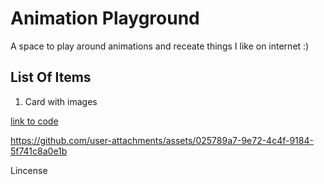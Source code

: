 # Animation Playground
A space to play around animations and receate things I like on internet :)

## List Of Items
1. Card with images
   
[link to code](https://github.com/Dksie09/animation-playground/blob/main/src/components/mountain-hike.tsx)

https://github.com/user-attachments/assets/025789a7-9e72-4c4f-9184-5f741c8a0e1b

Lincense
